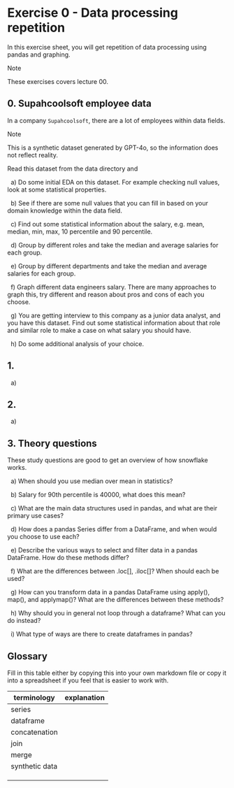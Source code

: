 # Exercise 0 - Data processing repetition

In this exercise sheet, you will get repetition of data processing using pandas and graphing.

> [!NOTE]
> These exercises covers lecture 00.

## 0. Supahcoolsoft employee data

In a company `Supahcoolsoft`, there are a lot of employees within data fields.

> [!NOTE]
> This is a synthetic dataset generated by GPT-4o, so the information does not reflect reality.

Read this dataset from the data directory and 

&nbsp; a) Do some initial EDA on this dataset. For example checking null values, look at some statistical properties. 

&nbsp; b) See if there are some null values that you can fill in based on your domain knowledge within the data field. 

&nbsp; c) Find out some statistical information about the salary, e.g. mean, median, min, max, 10 percentile and 90 percentile. 

&nbsp; d) Group by different roles and take the median and average salaries for each group.  

&nbsp; e) Group by different departments and take the median and average salaries for each group.  

&nbsp; f) Graph different data engineers salary. There are many approaches to graph this, try different and reason about pros and cons of each you choose. 

&nbsp; g) You are getting interview to this company as a junior data analyst, and you have this dataset. Find out some statistical information about that role and similar role to make a case on what salary you should have.  

&nbsp; h) Do some additional analysis of your choice. 

## 1. 

&nbsp; a)


## 2. 


&nbsp; a) 

## 3. Theory questions

These study questions are good to get an overview of how snowflake works.

&nbsp; a) When should you use median over mean in statistics? 

&nbsp; b) Salary for 90th percentile is 40000, what does this mean?

&nbsp; c) What are the main data structures used in pandas, and what are their primary use cases?

&nbsp; d) How does a pandas Series differ from a DataFrame, and when would you choose to use each?

&nbsp; e) Describe the various ways to select and filter data in a pandas DataFrame. How do these methods differ?

&nbsp; f) What are the differences between .loc[], .iloc[]? When should each be used?

&nbsp; g) How can you transform data in a pandas DataFrame using apply(), map(), and applymap()? What are the differences between these methods?

&nbsp; h) Why should you in general not loop through a dataframe? What can you do instead?

&nbsp; i) What type of ways are there to create dataframes in pandas? 

## Glossary

Fill in this table either by copying this into your own markdown file or copy it into a spreadsheet if you feel that is easier to work with.

| terminology    | explanation |
| -------------- | ----------- |
| series         |             |
| dataframe      |             |
| concatenation  |             |
| join           |             |
| merge          |             |
| synthetic data |             |
|                |             |
|                |             |
|                |             |

